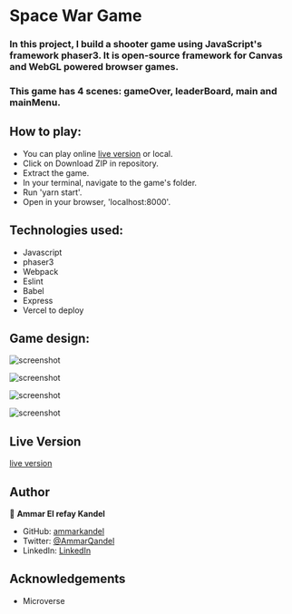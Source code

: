 # Space War Game

### In this project, I build a shooter game using JavaScript's framework phaser3. It is open-source framework for Canvas and WebGL powered browser games.

### This game has 4 scenes: gameOver, leaderBoard, main and mainMenu.

## How to play:

- You can play online [live version](https://space-war-game.vercel.app/) or local.
- Click on Download ZIP in repository.
- Extract the game.
- In your terminal, navigate to the game's folder.
- Run 'yarn start'.
- Open in your browser, 'localhost:8000'.

## Technologies used:

- Javascript
- phaser3
- Webpack
- Eslint
- Babel
- Express
- Vercel to deploy

## Game design:

![screenshot]('./imgs/screenshot_1.png')

![screenshot]('./imgs/screenshot_2.png')

![screenshot]('./imgs/screenshot_3.png')

![screenshot]('./imgs/screenshot_4.png')


## Live Version

[live version](https://space-war-game.vercel.app/)

## Author

👤 **Ammar El refay Kandel**

- GitHub: [ammarkandel](https://github.com/ammarkandel)
- Twitter: [@AmmarQandel](https://twitter.com/AmmarQandel)
- LinkedIn: [LinkedIn](https://www.linkedin.com/in/ammar-kandel-7b4100193/)

## Acknowledgements

- Microverse
